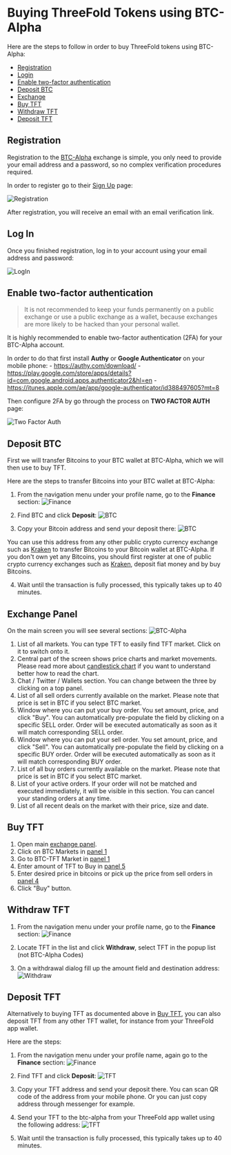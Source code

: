 # Buying ThreeFold Tokens using BTC-Alpha

Here are the steps to follow in order to buy ThreeFold tokens using BTC-Alpha:
- [Registration](#registration)
- [Login](#login)
- [Enable two-factor authentication](#2fa)
- [Deposit BTC](#deposit-btc)
- [Exchange](#exchange-panel)
- [Buy TFT](#buy-tft)
- [Withdraw TFT](#withdraw)
- [Deposit TFT](#deposit-tft)



<a id='registration'></a>

## Registration

Registration to the [BTC-Alpha](http://btc-alpha.com) exchange is simple, you only need to provide your email address and a password, so no complex verification procedures required. 

In order to register go to their [Sign Up](https://btc-alpha.com/accounts/register) page:

![Registration](img/btc-alpha-registration.png "Registration Screen")

After registration, you will receive an email with an email verification link.


<a id='login'></a>

## Log In

Once you finished registration, log in to your account using your email address and password:

![LogIn](img/btc-alpha-login.png "Login Screen")


<a id='2fa'></a>

## Enable two-factor authentication

> It is not recommended to keep your funds permanently on a public exchange or use a public exchange as a wallet, because exchanges are more likely to be hacked than your personal wallet.

It is highly recommended to enable two-factor authentication (2FA) for your BTC-Alpha account.

In order to do that first install **Authy** or **Google Authenticator** on your mobile phone:
    - https://authy.com/download/
    - https://play.google.com/store/apps/details?id=com.google.android.apps.authenticator2&hl=en
    - https://itunes.apple.com/ae/app/google-authenticator/id388497605?mt=8

Then configure 2FA by go through the process on **TWO FACTOR AUTH** page:

![Two Factor Auth](img/btc-alpha-two-factor.png "Withdraw Screen")


<a id='deposit-btc'></a>

## Deposit BTC

First we will transfer Bitcoins to your BTC wallet at BTC-Alpha, which we will then use to buy TFT.

Here are the steps to transfer Bitcoins into your BTC wallet at BTC-Alpha:

1. From the navigation menu under your profile name, go to the **Finance** section:
![Finance](img/btc-alpha-finance-section-300.png "Finance Screen")

2. Find BTC and click **Deposit**:
![BTC](img/btc-alpha-btc-deposit.png "BTC Screen")

3. Copy your Bitcoin address and send your deposit there:
![BTC](img/btc-alpha-btc-deposit2.png "BTC Screen")

You can use this address from any other public crypto currency exchange such as [Kraken](https://www.kraken.com) to transfer Bitcoins to your Bitcoin wallet at BTC-Alpha. If you don't own yet any Bitcoins, you should first register at one of public crypto currency exchanges such as [Kraken](https://www.kraken.com), deposit fiat money and by buy Bitcoins.

4. Wait until the transaction is fully processed, this typically takes up to 40 minutes.

<a id='exchange-panel'></a>

## Exchange Panel

On the main screen you will see several sections:
<a id='exchange-panel-image'>![BTC-Alpha](img/btc-alpha-sections.jpg "TFT Screen")</a>

1. List of all markets. You can type TFT to easily find TFT market. Click on it to switch onto it. 
2. Central part of the screen shows price charts and market movements. Please read more about [candlestick chart](https://www.investopedia.com/terms/c/candlestick.asp) if you want to understand better how to read the chart. 
3. Chat / Twitter / Wallets section. You can change between the three by clicking on a top panel.
4. List of all sell orders currently available on the market. Please note that price is set in BTC if you select BTC market. 
5. Window where you can put your buy order. You set amount, price, and click "Buy". You can automatically pre-populate the field by clicking on a specific SELL order. Order will be executed automatically as soon as it will match corresponding SELL order.
6. Window where you can put your sell order. You set amount, price, and click "Sell". You can automatically pre-populate the field by clicking on a specific BUY order. Order will be executed automatically as soon as it will match corresponding BUY order.
7. List of all buy orders currently available on the market. Please note that price is set in BTC if you select BTC market.
8. List of your active orders. If your order will not be matched and executed immediately, it will be visible in this section. You can cancel your standing orders at any time. 
9. List of all recent deals on the market with their price, size and date. 

<a id='buy-tft'></a>

## Buy TFT

1. Open main [exchange panel](#exchange-panel).
2. Click on BTC Markets in [panel 1](#exchange-panel)
3. Go to BTC-TFT Market in [panel 1](#exchange-panel)
3. Enter amount of TFT to Buy in [panel 5](#exchange-panel)
4. Enter desired price in bitcoins or pick up the price from sell orders in [panel 4](#exchange-panel)
5. Click "Buy" button.

<a id='Withdraw'></a>

## Withdraw TFT

1. From the navigation menu under your profile name, go to the **Finance** section:
![Finance](img/btc-alpha-finance-section.png "Finance Screen")

2. Locate TFT in the list and click **Withdraw**, select TFT in the popup list (not BTC-Alpha Codes)

3. On a withdrawal dialog fill up the amount field and destination address:
![Withdraw](img/btc-alpha-withdraw.png "Withdraw Screen")

<a id='deposit-tft'></a>

## Deposit TFT

Alternatively to buying TFT as documented above in [Buy TFT](#buy-tft), you can also deposit TFT from any other TFT wallet, for instance from your ThreeFold app wallet. 

Here are the steps:

1. From the navigation menu under your profile name, again go to the **Finance** section:
![Finance](img/btc-alpha-finance-section.png "Finance Screen")

2. Find TFT and click **Deposit**:
![TFT](img/btc-alpha-tft-deposit.png "TFT Screen")

3. Copy your TFT address and send your deposit there. You can scan QR code of the address from your mobile phone. Or you can just copy address through messenger for example. 

4. Send your TFT to the btc-alpha from your ThreeFold app wallet using the following address: 
![TFT](img/btc-alpha-tft-deposit2.png "TFT Screen")

5. Wait until the transaction is fully processed, this typically takes up to 40 minutes. 



